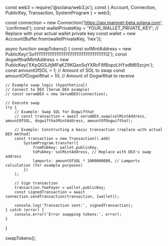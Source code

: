 const web3 = require('@solana/web3.js');
const { Account, Connection, PublicKey, Transaction, SystemProgram } = web3;

const connection = new Connection('https://api.mainnet-beta.solana.com', 'confirmed');
const walletPrivateKey = 'YOUR_WALLET_PRIVATE_KEY'; // Replace with your actual wallet private key
const wallet = new Account(Buffer.from(walletPrivateKey, 'hex'));

async function swapTokens() {
    const solMintAddress = new PublicKey('So11111111111111111111111111111111111111112');
    const dogwifthatMintAddress = new PublicKey('EKpQGSJtjMFqKZ9KQanSqYXRcF8fBopzLHYxdM65zcjm');
    const amountOfSOL = 1; // Amount of SOL to swap
    const amountOfDogwifthat = 10; // Amount of Dogwifthat to receive

    // Example swap logic (hypothetical)
    // Connect to DEX (Serum DEX example)
    // const serumDEX = new SerumDEX(connection);

    // Execute swap
    try {
        // Example: Swap SOL for Dogwifthat
        // const transaction = await serumDEX.swap(solMintAddress, amountOfSOL, dogwifthatMintAddress, amountOfDogwifthat);
        
        // Example: Constructing a basic transaction (replace with actual DEX method)
        const transaction = new Transaction().add(
            SystemProgram.transfer({
                fromPubkey: wallet.publicKey,
                toPubkey: solMintAddress, // Replace with DEX's swap address
                lamports: amountOfSOL * 1000000000, // Lamports calculation (for example purposes)
            })
        );

        // Sign transaction
        transaction.feePayer = wallet.publicKey;
        const signedTransaction = await connection.sendTransaction(transaction, [wallet]);

        console.log('Transaction sent:', signedTransaction);
    } catch (error) {
        console.error('Error swapping tokens:', error);
    }
}

swapTokens();
